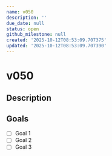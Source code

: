 ```yaml
---
name: v050
description: ''
due_date: null
status: open
github_milestone: null
created: '2025-10-12T08:53:09.707375'
updated: '2025-10-12T08:53:09.707390'
---
```


# v050

## Description



## Goals

- [ ] Goal 1
- [ ] Goal 2
- [ ] Goal 3